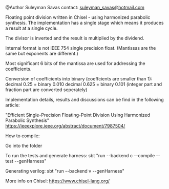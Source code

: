 @Author Suleyman Savas contact: suleyman_savas@hotmail.com

Floating point division written in Chisel - using harmonized parabolic synthesis. The implementation has a single stage which means it produces a result at a single cycle.

The divisor is inverted and the result is multiplied by the dividend.

Internal format is not IEEE 754 single precision float. (Mantissas are the same but exponents are different.)

Most significant 6 bits of the mantissa are used for addressing the coefficients.

Conversion of coefficients into binary (coeffcients are smaller than 1): decimal 0.25 = binary 0.010 decimal 0.625 = binary 0.101 (integer part and fraction part are converted seperately)

Implementation details, results and discussions can be find in the following article:

"Efficient Single-Precision Floating-Point Division Using Harmonized Parabolic Synthesis" https://ieeexplore.ieee.org/abstract/document/7987504/

How to compile:

Go into the folder

To run the tests and generate harness: sbt "run --backend c --compile --test --genHarness"

Generating verilog: sbt "run --backend v --genHarness"

More info on Chisel: https://www.chisel-lang.org/
